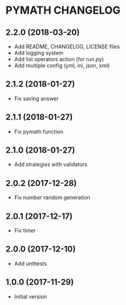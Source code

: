 # PYMATH CHANGELOG

## 2.2.0 (2018-03-20)

* Add README, CHANGELOG, LICENSE files
* Add logging system
* Add list operators action (for run.py)
* Add multiple config (yml, ini, json, xml)

## 2.1.2 (2018-01-27)

* Fix saving answer

## 2.1.1 (2018-01-27)

* Fix pymath function

## 2.1.0 (2018-01-27)

* Add strategies with validators

## 2.0.2 (2017-12-28)

* Fix number random generation

## 2.0.1 (2017-12-17)

* Fix timer

## 2.0.0 (2017-12-10)

* Add unittests

## 1.0.0 (2017-11-29)

* Initial version
